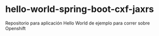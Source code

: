 # hello-world-spring-boot-cxf-jaxrs
Repositorio para aplicación Hello World de ejemplo para correr sobre Openshift
